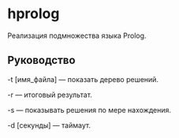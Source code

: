 # hprolog

Реализация подмножества языка Prolog.

## Руководство

-t [имя_файла] — показать дерево решений.

-r — итоговый результат.

-s — показывать решения по мере нахождения.

-d [секунды] — таймаут.


